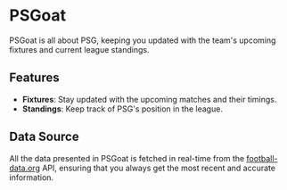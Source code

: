 # PSGoat

PSGoat is all about PSG, keeping you updated with the team's upcoming fixtures and current league standings.

## Features

- **Fixtures**: Stay updated with the upcoming matches and their timings.
- **Standings**: Keep track of PSG's position in the league.

## Data Source

All the data presented in PSGoat is fetched in real-time from the [football-data.org](https://www.football-data.org/) API, ensuring that you always get the most recent and accurate information.
